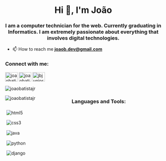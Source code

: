 <h1 align="center">Hi 👋, I'm João</h1>
<h3 align="center">I am a computer technician for the web. Currently graduating in Informatics. I am extremely passionate about everything that involves digital technologies.</h3>

- 📫 How to reach me **joaob.dev@gmail.com**

<h3 align="left">Connect with me:</h3>
<p align="left">
<a href="https://dev.to/joaobatistajr" target="blank"><img align="center" src="https://cdn.jsdelivr.net/npm/simple-icons@3.0.1/icons/dev-dot-to.svg" alt="joaobatistajr" height="30" width="40" /></a>
<a href="https://twitter.com/joaobatistajr03" target="blank"><img align="center" src="https://cdn.jsdelivr.net/npm/simple-icons@3.0.1/icons/twitter.svg" alt="joaobatistajr03" height="30" width="40" /></a>
<a href="https://linkedin.com/in/jbjunior03" target="blank"><img align="center" src="https://cdn.jsdelivr.net/npm/simple-icons@3.0.1/icons/linkedin.svg" alt="jbjunior03" height="30" width="40" /></a>
</p>

<p>&nbsp;<img align="left" src="https://github-readme-stats.vercel.app/api?username=joaobatistajr&show_icons=true&locale=en&theme=radical" alt="joaobatistajr" /></p>

<p><img align="left" src="https://github-readme-stats.vercel.app/api/top-langs?username=joaobatistajr&show_icons=true&locale=en&layout=compact&theme=radical" alt="joaobatistajr" /></p>


<h3 align="center">Languages and Tools:</h3>
<p>
<p>&nbsp;<img align="center" src="https://img.shields.io/badge/HTML5-E34F26?style=for-the-badge&logo=html5&logoColor=white" alt="html5" /></p>
<p>&nbsp;<img align="center" src="https://img.shields.io/badge/CSS3-1572B6?style=for-the-badge&logo=css3&logoColor=white" alt="css3" /></p>
<p>&nbsp;<img align="center" src="https://img.shields.io/badge/Java-ED8B00?style=for-the-badge&logo=java&logoColor=white" alt="java" /></p>
<p>&nbsp;<img align="center" src="https://img.shields.io/badge/Python-14354C?style=for-the-badge&logo=python&logoColor=white" alt="python" /></p>
<p>&nbsp;<img align="center" src="https://img.shields.io/badge/Django-092E20?style=for-the-badge&logo=django&logoColor=white" alt="django" /></p>
</p>

